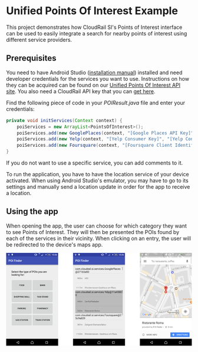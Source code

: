 # Unified Points Of Interest Example

This project demonstrates how CloudRail SI's Points of Interest interface can be used to easily integrate a search for nearby points of interest using different service providers.

## Prerequisites

You need to have Android Studio ([installation manual](https://developer.android.com/studio/install.html)) installed and need developer credentials for the services you want to use. Instructions on how they can be acquired can be found on our [Unified Points Of Interest API site](https://cloudrail.com/integrations/interfaces/PointsOfInterest;serviceIds=Foursquare%2CGooglePlaces%2CYelp). You also need a CloudRail API key that you can [get here](https://cloudrail.com/signup).

Find the following piece of code in your *POIResult.java* file and enter your credentials:

````java
private void initServices(Context context) {
    poiServices = new ArrayList<PointsOfInterest>();
    poiServices.add(new GooglePlaces(context, "[Google Places API Key]"));
    poiServices.add(new Yelp(context, "[Yelp Consumer Key]", "[Yelp Consumer Secret]", "[Yelp Token]", "[Yelp Token Secret]"));
    poiServices.add(new Foursquare(context, "[Foursquare Client Identifier]", "[Foursquare Client Secret]"));
}
````

If you do not want to use a specific service, you can add comments to it.

To run the application, you have to have the location service of your device activated. When using Android Studio's emulator, you may have to go to its settings and manually send a location update in order for the app to receive a location.

## Using the app

When opening the app, the user can choose for which category they want to see Points of Interest. They will then be presented the POIs found by each of the services in their vicinity. When clicking on an entry, the user will be redirected to the device's maps app.

![screenshot1](https://github.com/CloudRail/cloudrail.github.io/raw/master/img/android_demo_poiFinder.png)
